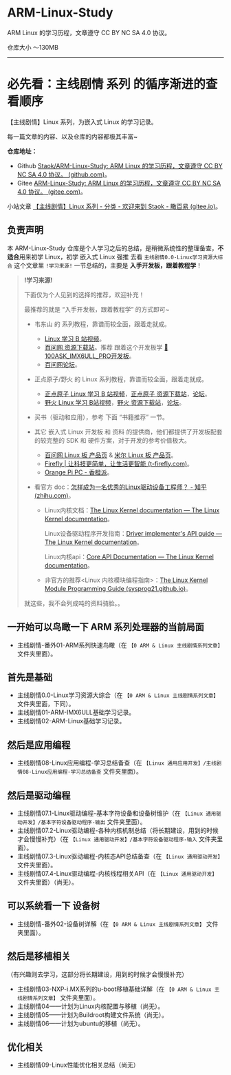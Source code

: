 # ARM-Linux-Study
ARM Linux 的学习历程，文章遵守 CC BY NC SA 4.0 协议。

仓库大小 ～130MB

------

# 必先看：主线剧情 系列 的循序渐进的查看顺序

【主线剧情】Linux 系列，为嵌入式 Linux 的学习记录。

每一篇文章的内容、以及仓库的内容都极其丰富~

**仓库地址：**

- Github [Staok/ARM-Linux-Study: ARM Linux 的学习历程，文章遵守 CC BY NC SA 4.0 协议。 (github.com)](https://github.com/Staok/ARM-Linux-Study)。
- Gitee [ARM-Linux-Study: ARM Linux 的学习历程，文章遵守 CC BY NC SA 4.0 协议。 (gitee.com)](https://gitee.com/staok/ARM-Linux-Study)。

小站文章 [【主线剧情】Linux 系列 - 分类 - 欢迎来到 Staok - 瞰百易 (gitee.io)](https://staok.gitee.io/categories/主线剧情linux-系列/)。

## 负责声明

本 ARM-Linux-Study 仓库是个人学习之后的总结，是稍微系统性的整理备查，**不适合**用来初学 Linux，初学 嵌入式 Linux 强推 去看 `主线剧情0.0-Linux学习资源大综合` 这个文章里 `!学习来源!` 一节总结的，主要是 **入手开发板，跟着教程学**！

> **!学习来源!**
>
> 下面仅为个人见到的选择的推荐，欢迎补充！
>
> 最推荐的就是 “入手开发板，跟着教程学” 的方式即可~
>
> - 韦东山 的 系列教程，靠谱而较全面，跟着走就成。
>
>   - [Linux 学习 B 站视频](https://space.bilibili.com/275908810/channel/seriesdetail?sid=1714177)。
>   - [百问网 资源下载站](http://download.100ask.org/)。推荐 跟着这个开发板学 [🎫100ASK_IMX6ULL_PRO开发板](http://download.100ask.org/boards/Nxp/100ask_imx6ull_pro/index.html)。
>   - [百问网论坛](https://forums.100ask.net/)。
>
> - 正点原子/野火 的 Linux 系列教程，靠谱而较全面，跟着走就成。
>
>   - [正点原子 Linux 学习 B 站视频](https://space.bilibili.com/394620890/channel/seriesdetail?sid=2042045)，[正点原子 资源下载站](http://www.openedv.com/docs/index.html)，[论坛](http://www.openedv.com/docs/index.html)。
>   - [野火 Linux 学习 B站视频](https://space.bilibili.com/356820657/channel/seriesdetail?sid=1702001)，[野火 资源下载站](https://doc.embedfire.com/products/link/zh/latest/index.html)，[论坛](https://www.firebbs.cn/)。
>
> - 买书（驱动和应用），参考 下面 “书籍推荐” 一节。
>
> - 其它 嵌入式 Linux 开发板 和 资料 的提供商，他们都提供了开发板配套的较完整的 SDK 和 硬件方案，对于开发的参考价值极大。
>
>   - [百问网 Linux 板 产品页](http://www.100ask.org/LinuxBoard/) & [米尔 Linux 板 产品页](http://www.myir-tech.com/product/index.asp?anclassid=100)。
>   - [Firefly | 让科技更简单，让生活更智能 (t-firefly.com)](https://wiki.t-firefly.com/)。
>   - [Orange Pi PC - 香橙派](http://www.orangepi.cn/orangepipc/index_cn.html)。
>
> - 看官方 doc：[怎样成为一名优秀的Linux驱动设备工程师？ - 知乎 (zhihu.com)](https://www.zhihu.com/question/302236329/answer/3027444921)。
>
>   - Linux内核文档：[The Linux Kernel documentation — The Linux Kernel documentation](https://www.kernel.org/doc/html/latest/index.html)。
>
>     Linux设备驱动程序开发指南：[Driver implementer's API guide — The Linux Kernel documentation](https://www.kernel.org/doc/html/latest/driver-api/)。
>
>     Linux内核api：[Core API Documentation — The Linux Kernel documentation](https://www.kernel.org/doc/html/latest/core-api/index.html)。
>
>   - 非官方的推荐<Linux 内核模块编程指南>：[The Linux Kernel Module Programming Guide (sysprog21.github.io)](https://sysprog21.github.io/lkmpg/)。
>
>
> 就这些，我不会列成吨的资料骑脸。。

## 一开始可以鸟瞰一下 ARM 系列处理器的当前局面

- 主线剧情-番外01-ARM系列快速鸟瞰（在 `【0 ARM & Linux 主线剧情系列文章】` 文件夹里面）。

## 首先是基础

- 主线剧情0.0-Linux学习资源大综合（在 `【0 ARM & Linux 主线剧情系列文章】` 文件夹里面，下同）。
- 主线剧情01-ARM-IMX6ULL基础学习记录。
- 主线剧情02-ARM-Linux基础学习记录。

## 然后是应用编程

- 主线剧情08-Linux应用编程-学习总结备查（在 `【Linux 通用应用开发】/主线剧情08-Linux应用编程-学习总结备查` 文件夹里面）。

## 然后是驱动编程

- 主线剧情07.1-Linux驱动编程-基本字符设备和设备树维护（在 `【Linux 通用驱动开发】/基本字符设备驱动程序-输出` 文件夹里面）。
- 主线剧情07.2-Linux驱动编程-各种内核机制总结（将长期建设，用到的时候才会慢慢补充）（在 `【Linux 通用驱动开发】/基本字符设备驱动程序-输入` 文件夹里面）。
- 主线剧情07.3-Linux驱动编程-内核态API总结备查（在 `【Linux 通用驱动开发】` 文件夹里面）。
- 主线剧情07.4-Linux驱动编程-内核线程相关API（在 `【Linux 通用驱动开发】` 文件夹里面）（尚无）。

## 可以系统看一下 设备树

- 主线剧情-番外02-设备树详解（在 `【0 ARM & Linux 主线剧情系列文章】` 文件夹里面）。

## 然后是移植相关

（有兴趣则去学习，这部分将长期建设，用到的时候才会慢慢补充）

- 主线剧情03-NXP-i.MX系列的u-boot移植基础详解（在 `【0 ARM & Linux 主线剧情系列文章】` 文件夹里面）。
- 主线剧情04——计划为Linux内核配置与移植（尚无）。
- 主线剧情05——计划为Buildroot构建文件系统（尚无）。
- 主线剧情06——计划为ubuntu的移植（尚无）。

## 优化相关

- 主线剧情09-Linux性能优化相关总结（尚无）
